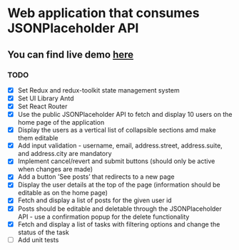 # Web application that consumes JSONPlaceholder API

## You can find live demo [here](https://egt-digital.netlify.app/)

### TODO 

- [x] Set Redux and redux-toolkit state management system
- [x] Set UI Library Antd
- [x] Set React Router
- [x] Use the public JSONPlaceholder API to fetch and display 10 users on the home
page of the application
- [x] Display the users as a vertical list of collapsible sections amd make them editable
- [x] Add input validation - username, email, address.street, address.suite, and
address.city are mandatory
- [x] Implement cancel/revert and submit buttons (should only be active when changes
are made)
- [x] Add a button ’See posts’ that redirects to a new page
- [x] Display the user details at the top of the page (information should be editable as
on the home page)
- [x] Fetch and display a list of posts for the given user id
- [x] Posts should be editable and deletable through the JSONPlaceholder API - use a
confirmation popup for the delete functionality
- [x]    Fetch and display a list of tasks with filtering options and change the status of
the task
- [ ] Add unit tests
